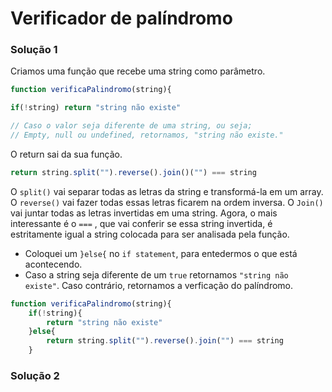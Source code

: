 # Verificador de palíndromo

### Solução 1

Criamos uma função que recebe uma string como parâmetro.

```javascript
function verificaPalindromo(string){

if(!string) return "string não existe"

// Caso o valor seja diferente de uma string, ou seja; 
// Empty, null ou undefined, retornamos, "string não existe."
```

O return sai da sua função.

```javascript
return string.split("").reverse().join()("") === string
```

O `split()` vai separar todas as letras da string e transformá-la em um array. O `reverse()` vai fazer todas essas letras ficarem na ordem inversa. O `Join()` vai juntar todas as letras invertidas em uma string. Agora, o mais interessante é o `===` , que vai conferir se essa string invertida, é estritamente igual a string colocada para ser analisada pela função.

- Coloquei um `}else{` no `if statement`, para entedermos o que está acontecendo. 
- Caso a string seja diferente de um `true` retornamos `"string não existe"`. Caso contrário, retornamos a verficação do palíndromo. 

```javascript
function verificaPalindromo(string){
    if(!string){
        return "string não existe"
    }else{
        return string.split("").reverse().join("") === string
    }
```

### Solução 2


